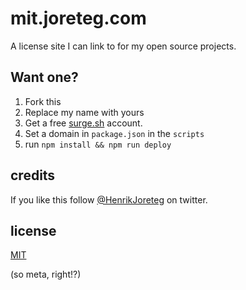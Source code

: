 # mit.joreteg.com

A license site I can link to for my open source projects.

## Want one? 

1. Fork this
2. Replace my name with yours
3. Get a free [surge.sh](http://surge.sh) account.
4. Set a domain in `package.json` in the `scripts`
5. run `npm install && npm run deploy`

## credits

If you like this follow [@HenrikJoreteg](http://twitter.com/henrikjoreteg) on twitter.

## license

[MIT](http://mit.joreteg.com)

(so meta, right!?)

